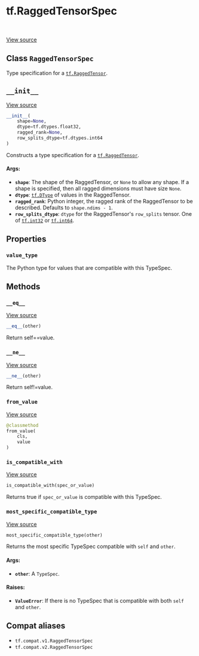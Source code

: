 <div itemscope itemtype="http://developers.google.com/ReferenceObject">
<meta itemprop="name" content="tf.RaggedTensorSpec" />
<meta itemprop="path" content="Stable" />
<meta itemprop="property" content="value_type"/>
<meta itemprop="property" content="__eq__"/>
<meta itemprop="property" content="__init__"/>
<meta itemprop="property" content="__ne__"/>
<meta itemprop="property" content="from_value"/>
<meta itemprop="property" content="is_compatible_with"/>
<meta itemprop="property" content="most_specific_compatible_type"/>
</div>

# tf.RaggedTensorSpec

<!-- Insert buttons and diff -->

<table class="tfo-notebook-buttons tfo-api" align="left">
</table>

<a target="_blank" href="/code/stable/tensorflow/python/ops/ragged/ragged_tensor.py">View source</a>



## Class `RaggedTensorSpec`

Type specification for a <a href="../tf/RaggedTensor.md"><code>tf.RaggedTensor</code></a>.



<!-- Placeholder for "Used in" -->


<h2 id="__init__"><code>__init__</code></h2>

<a target="_blank" href="/code/stable/tensorflow/python/ops/ragged/ragged_tensor.py">View source</a>

``` python
__init__(
    shape=None,
    dtype=tf.dtypes.float32,
    ragged_rank=None,
    row_splits_dtype=tf.dtypes.int64
)
```

Constructs a type specification for a <a href="../tf/RaggedTensor.md"><code>tf.RaggedTensor</code></a>.


#### Args:


* <b>`shape`</b>: The shape of the RaggedTensor, or `None` to allow any shape.  If
  a shape is specified, then all ragged dimensions must have size `None`.
* <b>`dtype`</b>: <a href="../tf/dtypes/DType.md"><code>tf.DType</code></a> of values in the RaggedTensor.
* <b>`ragged_rank`</b>: Python integer, the ragged rank of the RaggedTensor
  to be described.  Defaults to `shape.ndims - 1`.
* <b>`row_splits_dtype`</b>: `dtype` for the RaggedTensor's `row_splits` tensor.
  One of <a href="../tf.md#int32"><code>tf.int32</code></a> or <a href="../tf.md#int64"><code>tf.int64</code></a>.



## Properties

<h3 id="value_type"><code>value_type</code></h3>

The Python type for values that are compatible with this TypeSpec.




## Methods

<h3 id="__eq__"><code>__eq__</code></h3>

<a target="_blank" href="/code/stable/tensorflow/python/framework/type_spec.py">View source</a>

``` python
__eq__(other)
```

Return self==value.


<h3 id="__ne__"><code>__ne__</code></h3>

<a target="_blank" href="/code/stable/tensorflow/python/framework/type_spec.py">View source</a>

``` python
__ne__(other)
```

Return self!=value.


<h3 id="from_value"><code>from_value</code></h3>

<a target="_blank" href="/code/stable/tensorflow/python/ops/ragged/ragged_tensor.py">View source</a>

``` python
@classmethod
from_value(
    cls,
    value
)
```




<h3 id="is_compatible_with"><code>is_compatible_with</code></h3>

<a target="_blank" href="/code/stable/tensorflow/python/framework/type_spec.py">View source</a>

``` python
is_compatible_with(spec_or_value)
```

Returns true if `spec_or_value` is compatible with this TypeSpec.


<h3 id="most_specific_compatible_type"><code>most_specific_compatible_type</code></h3>

<a target="_blank" href="/code/stable/tensorflow/python/framework/type_spec.py">View source</a>

``` python
most_specific_compatible_type(other)
```

Returns the most specific TypeSpec compatible with `self` and `other`.


#### Args:


* <b>`other`</b>: A `TypeSpec`.


#### Raises:


* <b>`ValueError`</b>: If there is no TypeSpec that is compatible with both `self`
  and `other`.





## Compat aliases

* `tf.compat.v1.RaggedTensorSpec`
* `tf.compat.v2.RaggedTensorSpec`

